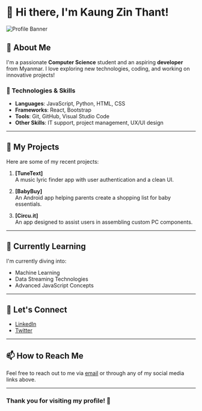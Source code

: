 # 👋 Hi there, I'm Kaung Zin Thant!

![Profile Banner](https://www.canva.com/design/DAGMI5XQMM4/xS2eMXKg-i-MM0Uw7Sje3A/view?utm_content=DAGMI5XQMM4&utm_campaign=designshare&utm_medium=link&utm_source=editor)

## 🌟 About Me
I'm a passionate **Computer Science** student and an aspiring **developer** from Myanmar. I love exploring new technologies, coding, and working on innovative projects!

### 🔧 Technologies & Skills
- **Languages**: JavaScript, Python, HTML, CSS
- **Frameworks**: React, Bootstrap
- **Tools**: Git, GitHub, Visual Studio Code
- **Other Skills**: IT support, project management, UX/UI design

---

## 🚀 My Projects
Here are some of my recent projects:

1. **[TuneText]**  
   A music lyric finder app with user authentication and a clean UI.

2. **[BabyBuy]**  
   An Android app helping parents create a shopping list for baby essentials.

3. **[Circu.it]**  
   An app designed to assist users in assembling custom PC components.

---

## 🌱 Currently Learning
I'm currently diving into:
- Machine Learning
- Data Streaming Technologies
- Advanced JavaScript Concepts

---

## 🤝 Let's Connect
- [LinkedIn](link_to_your_linkedin)
- [Twitter](link_to_your_twitter)

---

## 📫 How to Reach Me
Feel free to reach out to me via [email](mailto:zinthantkaung@gmail.com) or through any of my social media links above.

---

### Thank you for visiting my profile! 🌟
